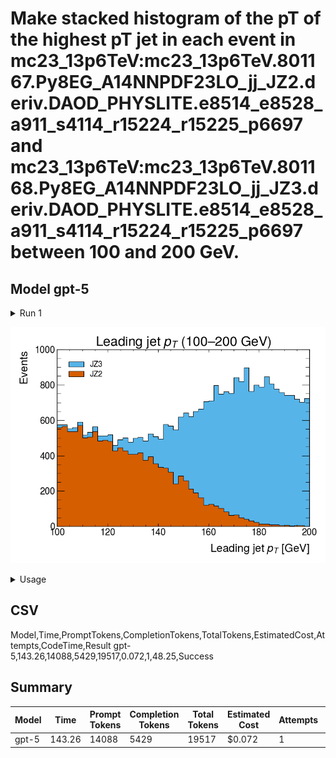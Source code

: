 # Make stacked histogram of the pT of the highest pT jet in each event in mc23_13p6TeV:mc23_13p6TeV.801167.Py8EG_A14NNPDF23LO_jj_JZ2.deriv.DAOD_PHYSLITE.e8514_e8528_a911_s4114_r15224_r15225_p6697 and mc23_13p6TeV:mc23_13p6TeV.801168.Py8EG_A14NNPDF23LO_jj_JZ3.deriv.DAOD_PHYSLITE.e8514_e8528_a911_s4114_r15224_r15225_p6697 between 100 and 200 GeV.

## Model gpt-5

<details><summary>Run 1</summary>
<div style="margin-left: 1em;">


- Uses ServiceX (single deliver call) to read both Rucio datasets and only return per-event jet pT values (in GeV) with a ServiceX-side jet pT > 50 GeV filter to reduce data volume.
- Computes the leading (highest pT) jet per event using Awkward (argmax trick with keepdims=True), then selects events where 100 GeV ≤ pT ≤ 200 GeV.
- Builds two Hist histograms (one per dataset) and makes a stacked plot using mplhep; saves to PNG.
- Only 1 file per dataset is processed (NFiles=1) for speed; expand locally later if desired.
- No cross-section scaling is applied; MC event weights are not applied here (not fetched). If you want nominal MC weights, we can extend the query to include EventInfo weights and apply them.

```python
import awkward as ak
import matplotlib.pyplot as plt
import mplhep as hep
from hist import Hist
from servicex import deliver, ServiceXSpec, Sample, dataset
from servicex_analysis_utils import to_awk
from func_adl_servicex_xaodr25 import FuncADLQueryPHYSLITE

# Use ATLAS-like plotting style
plt.style.use(hep.style.ATLAS)

# Rucio dataset names (copied exactly as provided)
ds_jz2 = "mc23_13p6TeV:mc23_13p6TeV.801167.Py8EG_A14NNPDF23LO_jj_JZ2.deriv.DAOD_PHYSLITE.e8514_e8528_a911_s4114_r15224_r15225_p6697"
ds_jz3 = "mc23_13p6TeV:mc23_13p6TeV.801168.Py8EG_A14NNPDF23LO_jj_JZ3.deriv.DAOD_PHYSLITE.e8514_e8528_a911_s4114_r15224_r15225_p6697"

# Build a ServiceX query:
# - For each event, return a list of jet pt values (in GeV).
# - Apply a ServiceX-side filter to keep only jets with pt > 50 GeV to reduce data volume.
base = FuncADLQueryPHYSLITE()
query = (
    base
    .Select(lambda e: e.Jets().Where(lambda j: j.pt()/1000.0 > 50.0))
    .Select(lambda jets: {
        "jet_pt": jets.Select(lambda j: j.pt()/1000.0),  # GeV
    })
)

# Deliver from ServiceX for both datasets at once (NFiles=1 for speed)
sx_out = to_awk(
    deliver(
        ServiceXSpec(
            Sample=[
                Sample(
                    Name="JZ2",
                    Dataset=dataset.Rucio(ds_jz2),
                    NFiles=1,
                    Query=query,
                ),
                Sample(
                    Name="JZ3",
                    Dataset=dataset.Rucio(ds_jz3),
                    NFiles=1,
                    Query=query,
                ),
            ]
        )
    )
)

# Access the awkward arrays per sample
arr_jz2 = sx_out["JZ2"]
arr_jz3 = sx_out["JZ3"]

# Helper: compute leading jet pt per event from a jagged list of jet pts
def leading_pt_per_event(jet_pt_nested):
    # argmax per event (axis=1); keepdims=True so we can slice safely
    idx = ak.argmax(jet_pt_nested, axis=1, keepdims=True)
    # Slice to get leading pt; will yield None for events with no jets
    leading = jet_pt_nested[idx]
    # Remove the extra nesting introduced by keepdims=True
    leading = ak.flatten(leading, axis=1)
    # Drop None (events with no surviving jets)
    leading = leading[~ak.is_none(leading)]
    return leading

lead_jz2 = leading_pt_per_event(arr_jz2["jet_pt"])
lead_jz3 = leading_pt_per_event(arr_jz3["jet_pt"])

# Keep only leading jet pT in [100, 200] GeV
def in_range(x, lo=100.0, hi=200.0):
    return x[(x >= lo) & (x <= hi)]

lead_jz2_sel = in_range(lead_jz2, 100.0, 200.0)
lead_jz3_sel = in_range(lead_jz3, 100.0, 200.0)

# Build histograms (50 bins between 100 and 200 GeV)
h_jz2 = (
    Hist.new
    .Reg(50, 100.0, 200.0, name="jet_pt", label="Leading jet $p_{T}$ [GeV]")
    .Weight()
)
h_jz3 = (
    Hist.new
    .Reg(50, 100.0, 200.0, name="jet_pt", label="Leading jet $p_{T}$ [GeV]")
    .Weight()
)

# No event-weighting applied here (weight=1.0). If you want MC nominal weights,
# extend the query to fetch EventInfo weights and pass them here.
h_jz2.fill(jet_pt=lead_jz2_sel, weight=1.0)
h_jz3.fill(jet_pt=lead_jz3_sel, weight=1.0)

# Make a stacked plot
fig, ax = plt.subplots()

# mplhep can stack multiple Hist objects
hep.histplot(
    [h_jz2, h_jz3],
    ax=ax,
    histtype="fill",
    stack=True,
    label=["JZ2", "JZ3"],
    edgecolor="black",
    linewidth=0.8,
)

ax.set_xlabel("Leading jet $p_{T}$ [GeV]")
ax.set_ylabel("Events")
ax.set_title("Leading jet $p_{T}$ (100–200 GeV)")
ax.legend()

fig.tight_layout()
fig.savefig("leading_jet_pt_100_200_stacked.png")
plt.close(fig)

print("Wrote: leading_jet_pt_100_200_stacked.png")
```
### stdout:

```text
JZ2: Transform ━━━━━━━━━━━━━━━━━━━━━━━━━━━━━━━━━━━━━━━━ 1/1 00:25
      Download ━━━━━━━━━━━━━━━━━━━━━━━━━━━━━━━━━━━━━━━━ 1/1 00:30
JZ3: Transform ━━━━━━━━━━━━━━━━━━━━━━━━━━━━━━━━━━━━━━━━ 1/1 00:20
      Download ━━━━━━━━━━━━━━━━━━━━━━━━━━━━━━━━━━━━━━━━ 1/1 00:25
Wrote: leading_jet_pt_100_200_stacked.png
**Success**

```

### stderr:

```text
Unable to find image 'gordonwatts/atlasplotagent:1.0.0' locally
1.0.0: Pulling from gordonwatts/atlasplotagent
59e22667830b: Pulling fs layer
0f40319da806: Pulling fs layer
081f96d6584f: Pulling fs layer
8fdd7df8e834: Pulling fs layer
2a1478e0415a: Pulling fs layer
235451d01566: Pulling fs layer
a0831920243c: Pulling fs layer
4f4fb700ef54: Pulling fs layer
ce8f13a8c0b6: Pulling fs layer
8f2cf14ad14d: Pulling fs layer
660b8664e6e1: Pulling fs layer
eb522b4f7276: Pulling fs layer
4f4fb700ef54: Waiting
ce8f13a8c0b6: Waiting
8f2cf14ad14d: Waiting
660b8664e6e1: Waiting
8fdd7df8e834: Waiting
2a1478e0415a: Waiting
eb522b4f7276: Waiting
a0831920243c: Waiting
235451d01566: Waiting
0f40319da806: Verifying Checksum
0f40319da806: Download complete
081f96d6584f: Verifying Checksum
081f96d6584f: Download complete
8fdd7df8e834: Verifying Checksum
8fdd7df8e834: Download complete
59e22667830b: Verifying Checksum
59e22667830b: Download complete
a0831920243c: Verifying Checksum
a0831920243c: Download complete
4f4fb700ef54: Verifying Checksum
4f4fb700ef54: Download complete
2a1478e0415a: Verifying Checksum
2a1478e0415a: Download complete
ce8f13a8c0b6: Verifying Checksum
ce8f13a8c0b6: Download complete
235451d01566: Verifying Checksum
235451d01566: Download complete
eb522b4f7276: Verifying Checksum
eb522b4f7276: Download complete
660b8664e6e1: Verifying Checksum
660b8664e6e1: Download complete
8f2cf14ad14d: Download complete
59e22667830b: Pull complete
0f40319da806: Pull complete
081f96d6584f: Pull complete
8fdd7df8e834: Pull complete
2a1478e0415a: Pull complete
235451d01566: Pull complete
a0831920243c: Pull complete
4f4fb700ef54: Pull complete
ce8f13a8c0b6: Pull complete
8f2cf14ad14d: Pull complete
660b8664e6e1: Pull complete
eb522b4f7276: Pull complete
Digest: sha256:50780f1eaa7c0986e2e395adf88e50acb6e449689144926f8bd0942460f8d20a
Status: Downloaded newer image for gordonwatts/atlasplotagent:1.0.0
bash: cannot set terminal process group (-1): Inappropriate ioctl for device
bash: no job control in this shell
/work/.venv/lib/python3.13/site-packages/func_adl_servicex_xaodr25/trigger.py:127: SyntaxWarning: invalid escape sequence '\D'
  object. Close match is done as a function of $\Delta R < `dr`$.

```


</div></details>


![e1255027_gpt-5_leading_jet_pt_100_200_stacked.png](img/e1255027_gpt-5_leading_jet_pt_100_200_stacked.png)
<details><summary>Usage</summary>
<div style="margin-left: 1em;">


### LLM Usage
| Step | Time (sec) | Prompt Tokens | Completion Tokens | Total Tokens | Cost (USD) |
|---|---|---|---|---|---|
| Run 1 | 143.26 | 14088 | 5429 | 19517 | $0.07 |
| **Total** | 143.26 | 14088 | 5429 | 19517 | $0.072 |

### Docker Usage
| Phase | Elapsed Time (seconds) |
|-------|--------------|
| Run 1 | 48.25 |
| **Total** | **48.25** |

</div></details>


## CSV

Model,Time,PromptTokens,CompletionTokens,TotalTokens,EstimatedCost,Attempts,CodeTime,Result
gpt-5,143.26,14088,5429,19517,0.072,1,48.25,Success
## Summary
| Model | Time | Prompt Tokens | Completion Tokens | Total Tokens | Estimated Cost | Attempts | Code Time | Result |
|-----|----|-------------|-----------------|------------|--------------|--------|---------|------|
| gpt-5 | 143.26 | 14088 | 5429 | 19517 | $0.072 | 1 | 48.25 | Success |
